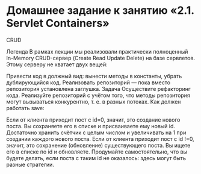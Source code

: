 # Домашнее задание к занятию «2.1. Servlet Containers»
CRUD

Легенда
В рамках лекции мы реализовали практически полноценный In-Memory CRUD-сервер (Create Read Update Delete) на базе сервлетов. Этому серверу не хватает двух вещей:

Привести код в должный вид: вынести методы в константы, убрать дублирующийся код.
Реализовать репозиторий — пока вместо репозитория установлена заглушка.
Задача
Осуществите рефакторинг кода.
Реализуйте репозиторий с учётом того, что методы репозитория могут вызываться конкурентно, т. е. в разных потоках.
Как должен работать save:

Если от клиента приходит пост с id=0, значит, это создание нового поста. Вы сохраняете его в списке и присваиваете ему новый id. Достаточно хранить счётчик с целым числом и увеличивать на 1 при создании каждого нового поста.
Если от клиента приходит пост с id !=0, значит, это сохранение (обновление) существующего поста. Вы ищете его в списке по id и обновляете. Продумайте самостоятельно, что вы будете делать, если поста с таким id не оказалось: здесь могут быть разные стратегии.